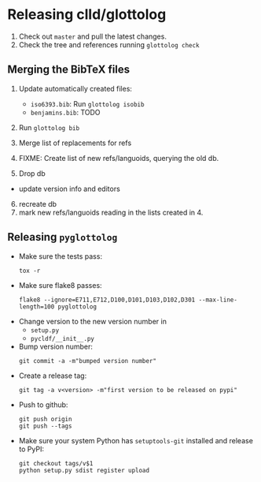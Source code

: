 
Releasing clld/glottolog
========================

1. Check out `master` and pull the latest changes.
2. Check the tree and references running `glottolog check`


Merging the BibTeX files
------------------------

1. Update automatically created files:
   - `iso6393.bib`: Run `glottolog isobib`
   - `benjamins.bib`: TODO
2. Run `glottolog bib`
3. Merge list of replacements for refs

4. FIXME: Create list of new refs/languoids, querying the old db.
5. Drop db

- update version info and editors

6. recreate db
7. mark new refs/languoids reading in the lists created in 4.


Releasing `pyglottolog`
-----------------------

- Make sure the tests pass:
  ```
  tox -r
  ```
- Make sure flake8 passes:
  ```
  flake8 --ignore=E711,E712,D100,D101,D103,D102,D301 --max-line-length=100 pyglottolog
  ```
- Change version to the new version number in
  - `setup.py`
  - `pycldf/__init__.py`
- Bump version number:
  ```
  git commit -a -m"bumped version number"
  ```
- Create a release tag:
  ```
  git tag -a v<version> -m"first version to be released on pypi"
  ```
- Push to github:
  ```
  git push origin
  git push --tags
  ```
- Make sure your system Python has ``setuptools-git`` installed and release to PyPI:
  ```
  git checkout tags/v$1
  python setup.py sdist register upload
  ```
